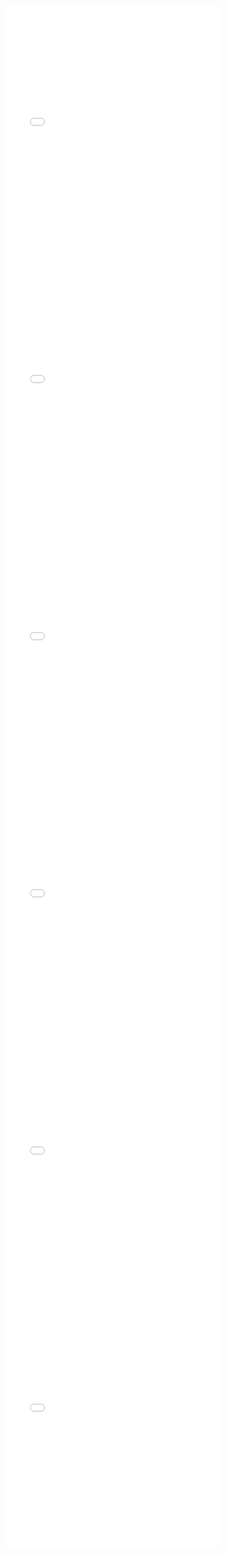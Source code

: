 <iframe id="igraph" scrolling="no" style="border:none;" seamless="seamless" src="gantt/b307op2n1a.html" height="600" width="100%"></iframe>
<iframe id="igraph" scrolling="no" style="border:none;" seamless="seamless" src="gantt/b307op2n1b.html" height="600" width="100%"></iframe>
<iframe id="igraph" scrolling="no" style="border:none;" seamless="seamless" src="gantt/b307op2n1c.html" height="600" width="100%"></iframe>
<iframe id="igraph" scrolling="no" style="border:none;" seamless="seamless" src="gantt/b309op2n3a.html" height="600" width="100%"></iframe>
<iframe id="igraph" scrolling="no" style="border:none;" seamless="seamless" src="gantt/b309op2n3b.html" height="600" width="100%"></iframe>
<iframe id="igraph" scrolling="no" style="border:none;" seamless="seamless" src="gantt/b309op2n3c.html" height="600" width="100%"></iframe>